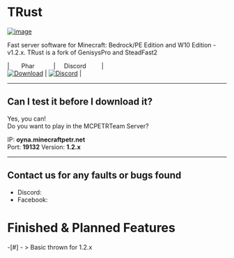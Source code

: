 # TRust
[![image](https://i.hizliresim.com/2EMp8v.png)](https://github.com/TRustTeams/TRust)

Fast server software for Minecraft: Bedrock/PE Edition and W10 Edition - v1.2.x.
TRust is a fork of GenisysPro and SteadFast2

|       Phar            |      Discord          | <br>
 [![Download](https://img.shields.io/badge/download-latest-blue.svg)](https://pocket-mp.net) | [![Discord](https://camo.githubusercontent.com/455152269a0ed38255ed15e375084d4dd08e0c98/68747470733a2f2f696d672e736869656c64732e696f2f62616467652f636861742d6f6e253230646973636f72642d3732383944412e737667)](https://discord.gg/DmV26sg) |

-------------
## Can I test it before I download it?
Yes, you can! <br>
Do you want to play in the MCPETRTeam Server?

IP: **oyna.minecraftpetr.net**  
Port: **19132**
Version: **1.2.x**

-------------

## Contact us for any faults or bugs found
- Discord:
- Facebook:

# Finished & Planned Features
-[#] - > Basic thrown for 1.2.x
